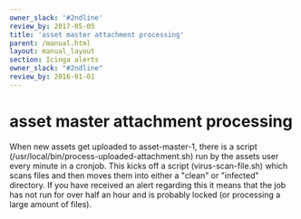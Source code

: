 ```yaml
---
owner_slack: '#2ndline'
review_by: 2017-05-05
title: 'asset master attachment processing'
parent: /manual.html
layout: manual_layout
section: Icinga alerts
owner_slack: "#2ndline"
review_by: 2016-01-01
---
```


# asset master attachment processing

When new assets get uploaded to asset-master-1, there is a script
(/usr/local/bin/process-uploaded-attachment.sh) run by the assets user
every minute in a cronjob. This kicks off a script (virus-scan-file.sh)
which scans files and then moves them into either a "clean" or
"infected" directory. If you have received an alert regarding this it
means that the job has not run for over half an hour and is probably
locked (or processing a large amount of files).
